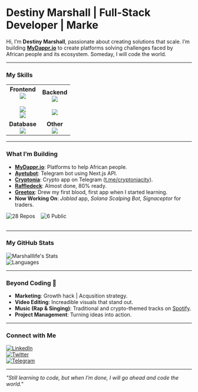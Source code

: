 # Destiny Marshall | Full-Stack Developer | Marke

Hi, I’m **Destiny Marshall**, passionate about creating solutions that scale. I’m building **[MyDappr.io](https://mydappr.io)** to create platforms solving challenges faced by African people and its ecosystem. Someday, I will code the world.

---

### My Skills

<div>
<table>
  <tr>
    <td align="center">
      <strong>Frontend</strong><br>
      <img src="https://img.shields.io/badge/React%20-%2065%25-61DAFB?style=flat&logo=react"  /><br><br>
      <img src="https://img.shields.io/badge/Next.js%20Frontend%20-%2075%25-00CC00?style=flat&logo=next.js" /><br>
      <img src="https://img.shields.io/badge/Next.js%20API%20-%2095%25-00CC00?style=flat&logo=next.js"  />
    </td>
    <td align="center">
      <strong>Backend</strong><br>
      <img src="https://img.shields.io/badge/Node.js%20-%2055%25-339933?style=flat&logo=node.js" /><br><br>
      <img src="https://img.shields.io/badge/Express%20-%2055%25-339933?style=flat&logo=express" />
    </td>
  </tr>
  <tr>
    <td align="center">
      <strong>Database</strong><br>
      <img src="https://img.shields.io/badge/MongoDB%20-%2060%25-47A248?style=flat&logo=mongodb"  />
    </td>
    <td align="center">
      <strong>Other</strong><br>
      <img src="https://img.shields.io/badge/Python%20-%2030%25-3776AB?style=flat&logo=python"  />
    </td>
  </tr>
</table>
</div>

---

### What I’m Building
- **[MyDappr.io](https://mydappr.io)**: Platforms to help African people.
- **[Ayetubot](https://t.me/ayetubot)**: Telegram bot using Next.js API.
- **[Cryptonia](https://cryptoniacity.com)**: Crypto app on Telegram ([t.me/cryptoniacity](https://t.me/cryptoniacity)).
- **[Raffledeck](https://raffledeck.com)**: Almost done, 80% ready.
- **[Greetox](https://greetoxapp.vercel.app)**: Drew my first blood, first app when I started learning.
- **Now Working On**: *Joblad* app, *Solana Scalping Bot*, *Signaceptor* for traders.

<div >
  <img src="https://img.shields.io/badge/Repos-28-26A69A?style=for-the-badge&labelColor=1A3C34" alt="28 Repos" /> &nbsp;&nbsp;
  <img src="https://img.shields.io/badge/Public-6-26A69A?style=for-the-badge&labelColor=1A3C34" alt="6 Public" />
  <br><br>
</div>

---

### My GitHub Stats
![Marshalllife's Stats](https://github-readme-stats.vercel.app/api?username=Marshalllife&show_icons=true&theme=radical&hide_border=true&count_private=true)  
![Languages](https://github-readme-stats.vercel.app/api/top-langs/?username=Marshalllife&layout=compact&theme=radical&hide_border=true&count_private=true)

---

### Beyond Coding 🫣
- **Marketing**: Growth hack | Acqusition strategy.  
- **Video Editing**: Increadible visuals that stand out.  
- **Music (Rap & Singing)**: Traditional and crypto-themed tracks on [Spotify](https://open.spotify.com/artist/2h00H7s2YjKTM34NvIciPa).  
- **Project Management**: Turning ideas into action.
---


### Connect with Me
[![LinkedIn](https://img.shields.io/badge/LinkedIn-0077B5?style=flat&logo=linkedin)](https://www.linkedin.com/in/destiny-e-marshall-a15726b0/)  
[![Twitter](https://img.shields.io/badge/Twitter-1DA1F2?style=flat&logo=twitter)](https://twitter.com/)  
[![Telegram](https://img.shields.io/badge/Telegram-0088CC?style=flat&logo=telegram)](https://t.me/Marshalllife)

---

*"Still learning to code, but when I’m done, I will go ahead and code the world."*

